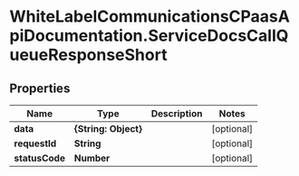 # WhiteLabelCommunicationsCPaasApiDocumentation.ServiceDocsCallQueueResponseShort

## Properties

Name | Type | Description | Notes
------------ | ------------- | ------------- | -------------
**data** | **{String: Object}** |  | [optional] 
**requestId** | **String** |  | [optional] 
**statusCode** | **Number** |  | [optional] 


